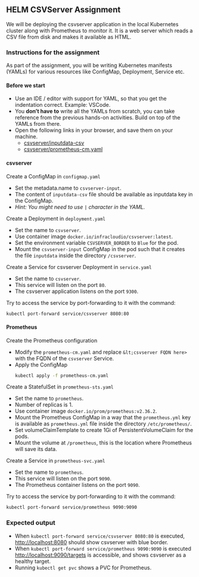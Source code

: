 
## HELM CSVServer Assignment
We will be deploying the csvserver application in the local Kubernetes cluster along with Prometheus to monitor it. It is a web server which reads a CSV file from disk and makes it available as HTML.

### Instructions for the assignment
As part of the assignment, you will be writing Kubernetes manifests (YAMLs) for various resources like ConfigMap, Deployment, Service etc.

#### Before we start
- Use an IDE / editor with support for YAML, so that you get the indentation correct. Example: VSCode.
- You **don’t have to** write all the YAMLs from scratch, you can take reference from the previous hands-on activities. Build on top of the YAMLs from there.
- Open the following links in your browser, and save them on your machine.
  - [csvserver/inputdata-csv](https://github.com/infracloudio/citadel-internal/raw/k8s_mod_update/workshops/kubernetes/csvserver/inputdata-csv) 
  - [csvserver/prometheus-cm.yaml](https://github.com/infracloudio/citadel-internal/raw/k8s_mod_update/workshops/kubernetes/csvserver/prometheus-cm.yaml) 

#### csvserver
Create a ConfigMap in `configmap.yaml`
- Set the metadata.name to `csvserver-input`.
- The content of `inputdata-csv` file should be available as inputdata key in the ConfigMap.
- *Hint: You might need to use `|` character in the YAML.*

Create a Deployment in `deployment.yaml`
- Set the name to `csvserver`.
- Use container image `docker.io/infracloudio/csvserver:latest`.
- Set the environment variable `CSVSERVER_BORDER` to `Blue` for the pod.
- Mount the `csvserver-input` ConfigMap in the pod such that it creates the file `inputdata` inside the directory `/csvserver`.

Create a Service for csvserver Deployment in `service.yaml`
- Set the name to `csvserver`.
- This service will listen on the port `80`.
- The csvserver application listens on the port `9300`.

Try to access the service by port-forwarding to it with the command:

```bash
kubectl port-forward service/csvserver 8080:80
```

#### Prometheus
Create the Prometheus configuration
- Modify the `prometheus-cm.yaml` and replace `&lt;csvserver FQDN here>` with the FQDN of the `csvserver` Service.
- Apply the ConfigMap
  ```bash
  kubectl apply -f prometheus-cm.yaml
  ```

Create a StatefulSet in `prometheus-sts.yaml`
- Set the name to `prometheus`.
- Number of replicas is 1.
- Use container image `docker.io/prom/prometheus:v2.36.2`.
- Mount the Prometheus ConfigMap in a way that the `prometheus.yml` key is available as `prometheus.yml` file inside the directory `/etc/prometheus/`.
- Set volumeClaimTemplate to create 1Gi of PersistentVolumeClaim for the pods.
- Mount the volume at `/prometheus`, this is the location where Prometheus will save its data.

Create a Service in `prometheus-svc.yaml`
- Set the name to `prometheus`.
- This service will listen on the port `9090`.
- The Prometheus container listens on the port `9090`.

Try to access the service by port-forwarding to it with the command:

```bash
kubectl port-forward service/prometheus 9090:9090
```

### Expected output
- When `kubectl port-forward service/csvserver 8080:80` is executed, [http://localhost:8080](http://localhost:8080) should show csvserver with blue border.
- When `kubectl port-forward service/prometheus 9090:9090` is executed [http://localhost:9090/targets](http://localhost:9090/targets) is accessible, and shows csvserver as a healthy target.
- Running `kubectl get pvc` shows a PVC for Prometheus.

